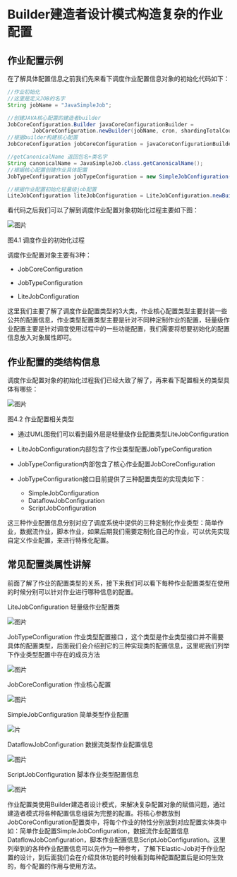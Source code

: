 # Builder建造者设计模式构造复杂的作业配置

## 作业配置示例

在了解具体配置信息之前我们先来看下调度作业配置信息对象的初始化代码如下：

```java
//作业初始化
//这里是定义JOB的名字
String jobName = "JavaSimpleJob";

//创建JAVA核心配置的建造者builder
JobCoreConfiguration.Builder javaCoreConfigurationBuilder =
        JobCoreConfiguration.newBuilder(jobName, cron, shardingTotalCount);
//根据builder构建核心配置
JobCoreConfiguration jobCoreConfiguration = javaCoreConfigurationBuilder.shardingItemParameters(shardingItemParameters).build();

//getCanonicalName 返回包名+类名字
String canonicalName = JavaSimpleJob.class.getCanonicalName();
//根据核心配置创建作业具体配置
JobTypeConfiguration jobTypeConfiguration = new SimpleJobConfiguration(jobCoreConfiguration, canonicalName);

//根据作业配置初始化轻量级job配置
LiteJobConfiguration liteJobConfiguration = LiteJobConfiguration.newBuilder(jobTypeConfiguration).build();
```




看代码之后我们可以了解到调度作业配置对象初始化过程主要如下图：

![图片](https://img-blog.csdnimg.cn/958afd2776ae451dbaed15d5cb6ad535.png)


图4.1 调度作业的初始化过程



调度作业配置对象主要有3种：

- JobCoreConfiguration

- JobTypeConfiguration

- LiteJobConfiguration

这里我们主要了解了调度作业配置类型的3大类，作业核心配置类型主要封装一些公共的配置信息，作业类型配置类型主要是针对不同种定制作业的配置，轻量级作业配置主要是针对调度使用过程中的一些功能配置，我们需要将想要初始化的配置信息放入对象属性即可。

## 作业配置的类结构信息

调度作业配置对象的初始化过程我们已经大致了解了，再来看下配置相关的类型具体有哪些：

![图片](https://img-blog.csdnimg.cn/481b550b606a44288c2ec6bbdddd60a4.png)


图4.2 作业配置相关类型

- 通过UML图我们可以看到最外层是轻量级作业配置类型LiteJobConfiguration

- LiteJobConfiguration内部包含了作业类型配置JobTypeConfiguration

- JobTypeConfiguration内部包含了核心作业配置JobCoreConfiguration

- JobTypeConfiguration接口目前提供了三种配置类型的实现类如下：
    - SimpleJobConfiguration
    - DataflowJobConfiguration
    - ScriptJobConfiguration

这三种作业配置信息分别对应了调度系统中提供的三种定制化作业类型：简单作业，数据流作业，脚本作业，如果后期我们需要定制化自己的作业，可以优先实现自定义作业配置，来进行特殊化配置。

## 常见配置类属性讲解
前面了解了作业的配置类型的关系，接下来我们可以看下每种作业配置类型在使用的时候分别可以针对作业进行哪种信息的配置。

LiteJobConfiguration 轻量级作业配置类

![图片](https://img-blog.csdnimg.cn/6b8b4a13370d4fd982e58f8534043360.png)


JobTypeConfiguration 作业类型配置接口 ，这个类型是作业类型接口并不需要具体的配置类型，后面我们会介绍到它的三种实现类的配置信息，这里呢我们列举下作业类型配置中存在的成员方法

![图片](https://img-blog.csdnimg.cn/d38be6dc0c564af4a7485983f2a654c3.png)


JobCoreConfiguration 作业核心配置

![图片](https://img-blog.csdnimg.cn/6e432f12e54f42a69f409ac2be1cdc83.png)


SimpleJobConfiguration 简单类型作业配置


![片](https://img-blog.csdnimg.cn/03d030ff93c64ae2abc5c34eb947fc24.png)



DataflowJobConfiguration 数据流类型作业配置信息

![图片](https://img-blog.csdnimg.cn/743f34a6802a4201a4fd7c9bee4f5fce.png)



ScriptJobConfiguration 脚本作业类型配置信息

![图片](https://img-blog.csdnimg.cn/6b062df34e064b01b30a35b2d2360c71.png)



作业配置类使用Builder建造者设计模式，来解决复杂配置对象的赋值问题，通过建造者模式将各种配置信息组装为完整的配置。将核心参数放到JobCoreConfiguration配置类中，将每个作业的特性分别放到对应配置实体类中如：简单作业配置SimpleJobConfiguration，数据流作业配置信息DataflowJobConfiguration，脚本作业配置信息ScriptJobConfiguration。这里列举到的各种作业配置信息可以先作为一种参考，了解下Elastic-Job对于作业配置的设计，到后面我们会在介绍具体功能的时候看到每种配置配置后是如何生效的，每个配置的作用与使用方法。

